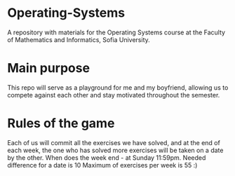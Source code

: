 # Operating-Systems

A repository with materials for the Operating Systems course at the Faculty of Mathematics and Informatics, Sofia University.

# Main purpose

This repo will serve as a playground for me and my boyfriend, allowing us to compete against each other and stay motivated throughout the semester.

# Rules of the game

Each of us will commit all the exercises we have solved, and at the end of each week, the one who has solved more exercises will be taken on a date by the other. When does the week end - at Sunday 11:59pm. Needed difference for a date is 10 Maximum of exercises per week is 55 :)
